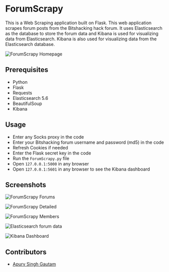 # ForumScrapy

This is a Web Scraping application built on Flask. This web application scrapes forum posts from the Bitshacking hack forum. It uses Elasticsearch as the database to store the forum data and Kibana is used for visualizing data from Elasticsearch. Kibana is also used for visualizing data from the Elasticsearch database.

![ForumScrapy Homepage](https://user-images.githubusercontent.com/20106707/78077966-5a35d000-7377-11ea-8eac-c39b8c8b12f4.png)


## Prerequisites

- Python
- Flask
- Requests
- Elasticsearch 5.6
- BeautifulSoup
- Kibana


## Usage

- Enter any Socks proxy in the code 
- Enter your Bitshacking forum username and password (md5) in the code
- Refresh Cookies if needed
- Enter the Flask secret key in the code
- Run the `ForumScrapy.py` file
- Open `127.0.0.1:5000` in any browser
- Open `127.0.0.1:5601` in any browser to see the Kibana dashboard


## Screenshots

![ForumScrapy Forums](https://user-images.githubusercontent.com/20106707/78077985-628e0b00-7377-11ea-9d4d-8baf655cd746.png)

![ForumScrapy Detailed](https://user-images.githubusercontent.com/20106707/78077992-6457ce80-7377-11ea-87c8-762d94e75825.png)

![ForumScrapy Members](https://user-images.githubusercontent.com/20106707/78077996-66219200-7377-11ea-94e3-e3d2ae14a2f4.png)

![Elasticsearch forum data](https://user-images.githubusercontent.com/20106707/78078186-b0a30e80-7377-11ea-8527-3b46fcccc190.png)

![Kibana Dashboard](https://user-images.githubusercontent.com/20106707/78078189-b1d43b80-7377-11ea-99b4-af4989c6ca7a.png)

## Contributors

- [Apurv Singh Gautam](https://apurvsinghgautam.me)
